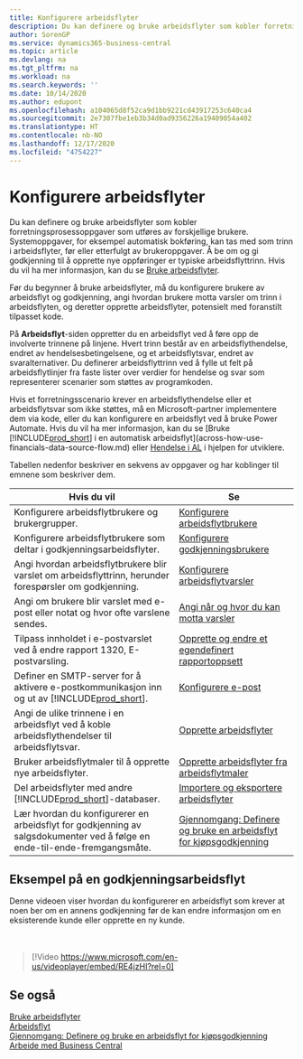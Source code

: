 ```yaml
---
title: Konfigurere arbeidsflyter
description: Du kan definere og bruke arbeidsflyter som kobler forretningsprosessoppgaver som utføres av forskjellige brukere. Finn ut mer om de ulike trinnene du må utføre.
author: SorenGP
ms.service: dynamics365-business-central
ms.topic: article
ms.devlang: na
ms.tgt_pltfrm: na
ms.workload: na
ms.search.keywords: ''
ms.date: 10/14/2020
ms.author: edupont
ms.openlocfilehash: a104065d8f52ca9d1bb9221cd43917253c640ca4
ms.sourcegitcommit: 2e7307fbe1eb3b34d0ad9356226a19409054a402
ms.translationtype: HT
ms.contentlocale: nb-NO
ms.lasthandoff: 12/17/2020
ms.locfileid: "4754227"
---
```

# <a name="set-up-workflows"></a>Konfigurere arbeidsflyter

Du kan definere og bruke arbeidsflyter som kobler forretningsprosessoppgaver som utføres av forskjellige brukere. Systemoppgaver, for eksempel automatisk bokføring, kan tas med som trinn i arbeidsflyter, før eller etterfulgt av brukeroppgaver. Å be om og gi godkjenning til å opprette nye oppføringer er typiske arbeidsflyttrinn. Hvis du vil ha mer informasjon, kan du se [Bruke arbeidsflyter](across-use-workflows.md).  

 Før du begynner å bruke arbeidsflyter, må du konfigurere brukere av arbeidsflyt og godkjenning, angi hvordan brukere motta varsler om trinn i arbeidsflyten, og deretter opprette arbeidsflyter, potensielt med foranstilt tilpasset kode.  

 På **Arbeidsflyt**-siden oppretter du en arbeidsflyt ved å føre opp de involverte trinnene på linjene. Hvert trinn består av en arbeidsflythendelse, endret av hendelsesbetingelsene, og et arbeidsflytsvar, endret av svaralternativer. Du definerer arbeidsflyttrinn ved å fylle ut felt på arbeidsflytlinjer fra faste lister over verdier for hendelse og svar som representerer scenarier som støttes av programkoden.  

 Hvis et forretningsscenario krever en arbeidsflythendelse eller et arbeidsflytsvar som ikke støttes, må en Microsoft-partner implementere dem via kode, eller du kan konfigurere en arbeidsflyt ved å bruke Power Automate. Hvis du vil ha mer informasjon, kan du se [Bruke [!INCLUDE[prod_short](includes/prod_short.md)] i en automatisk arbeidsflyt](across-how-use-financials-data-source-flow.md) eller [Hendelse i AL](/dynamics365/business-central/dev-itpro/developer/devenv-events-in-al) i hjelpen for utviklere.

 Tabellen nedenfor beskriver en sekvens av oppgaver og har koblinger til emnene som beskriver dem.  

|**Hvis du vil**|**Se**|  
|------------|-------------|  
|Konfigurere arbeidsflytbrukere og brukergrupper.|[Konfigurere arbeidsflytbrukere](across-how-to-set-up-workflow-users.md)|  
|Konfigurere arbeidsflytbrukere som deltar i godkjenningsarbeidsflyter.|[Konfigurere godkjenningsbrukere](across-how-to-set-up-approval-users.md)|  
|Angi hvordan arbeidsflytbrukere blir varslet om arbeidsflyttrinn, herunder forespørsler om godkjenning.|[Konfigurere arbeidsflytvarsler](across-setting-up-workflow-notifications.md)|  
|Angi om brukere blir varslet med e-post eller notat og hvor ofte varslene sendes.|[Angi når og hvor du kan motta varsler](across-how-to-specify-when-and-how-to-receive-notifications.md)|  
|Tilpass innholdet i e-postvarslet ved å endre rapport 1320, E-postvarsling.|[Opprette og endre et egendefinert rapportoppsett](ui-how-create-custom-report-layout.md)|  
|Definer en SMTP-server for å aktivere e-postkommunikasjon inn og ut av [!INCLUDE[prod_short](includes/prod_short.md)].|[Konfigurere e-post](admin-how-setup-email.md)|
|Angi de ulike trinnene i en arbeidsflyt ved å koble arbeidsflythendelser til arbeidsflytsvar.|[Opprette arbeidsflyter](across-how-to-create-workflows.md)|  
|Bruker arbeidsflytmaler til å opprette nye arbeidsflyter.|[Opprette arbeidsflyter fra arbeidsflytmaler](across-how-to-create-workflows-from-workflow-templates.md)|  
|Del arbeidsflyter med andre [!INCLUDE[prod_short](includes/prod_short.md)]-databaser.|[Importere og eksportere arbeidsflyter](across-how-to-export-and-import-workflows.md)|  
|Lær hvordan du konfigurerer en arbeidsflyt for godkjenning av salgsdokumenter ved å følge en ende-til-ende-fremgangsmåte.|[Gjennomgang: Definere og bruke en arbeidsflyt for kjøpsgodkjenning](walkthrough-setting-up-and-using-a-purchase-approval-workflow.md)|  

## <a name="example-of-an-approval-workflow"></a>Eksempel på en godkjenningsarbeidsflyt
Denne videoen viser hvordan du konfigurerer en arbeidsflyt som krever at noen ber om en annens godkjenning før de kan endre informasjon om en eksisterende kunde eller opprette en ny kunde.  
<br><br>  

> [!Video https://www.microsoft.com/en-us/videoplayer/embed/RE4jzHI?rel=0]

## <a name="see-also"></a>Se også  
 [Bruke arbeidsflyter](across-use-workflows.md)   
 [Arbeidsflyt](across-workflow.md)   
 [Gjennomgang: Definere og bruke en arbeidsflyt for kjøpsgodkjenning](walkthrough-setting-up-and-using-a-purchase-approval-workflow.md)  
 [Arbeide med Business Central](ui-work-product.md)
